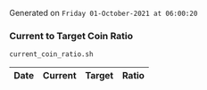 Generated on `Friday 01-October-2021 at 06:00:20`

### Current to Target Coin Ratio
`current_coin_ratio.sh`

Date|Current|Target|Ratio
---|---|---|---

